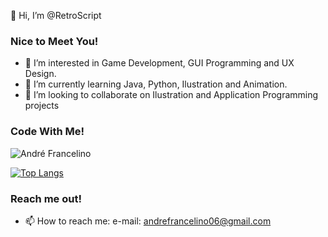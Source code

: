 👋 Hi, I’m @RetroScript

### Nice to Meet You!
- 👀 I’m interested in Game Development, GUI Programming and UX Design.
- 🌱 I’m currently learning Java, Python, Ilustration and Animation.
- 💞️ I’m looking to collaborate on Ilustration and Application Programming projects

### Code With Me!

![André Francelino](https://github-readme-stats.vercel.app/api?username=RetroScript&show_icons=true&title_color=FFDE59&theme=dark&icon_color=FFDE59)

[![Top Langs](https://github-readme-stats.vercel.app/api/top-langs/?username=CristianBorgesDaSilva&layout=compact&theme=dark&title_color=FFDE59)](https://github.com/anuraghazra/github-readme-stats)

### Reach me out!
- 📫 How to reach me: e-mail: andrefrancelino06@gmail.com

<!---
RetroScript/RetroScript is a ✨ special ✨ repository because its `README.md` (this file) appears on your GitHub profile.
You can click the Preview link to take a look at your changes.
--->

